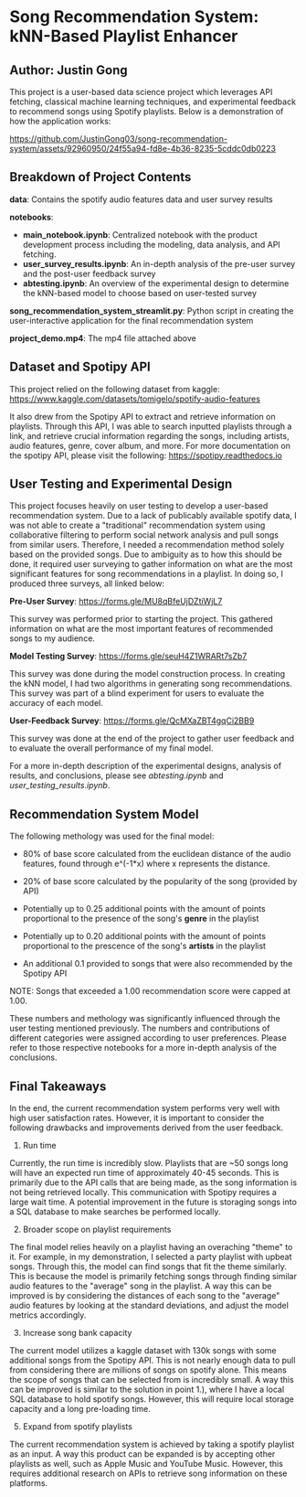 # Song Recommendation System: kNN-Based Playlist Enhancer 
## Author: Justin Gong

This project is a user-based data science project which leverages API fetching, classical machine learning techniques, and experimental feedback to recommend songs using Spotify playlists. Below is a demonstration of how the application works: 

https://github.com/JustinGong03/song-recommendation-system/assets/92960950/24f55a94-fd8e-4b36-8235-5cddc0db0223

## Breakdown of Project Contents

**data**: Contains the spotify audio features data and user survey results 

**notebooks**:
- **main_notebook.ipynb**: Centralized notebook with the product development process including the modeling, data analysis, and API fetching.
- **user_survey_results.ipynb**: An in-depth analysis of the pre-user survey and the post-user feedback survey
- **abtesting.ipynb**: An overview of the experimental design to determine the kNN-based model to choose based on user-tested survey

**song_recommendation_system_streamlit.py**: Python script in creating the user-interactive application for the final recommendation system 

**project_demo.mp4**: The mp4 file attached above

## Dataset and Spotipy API

This project relied on the following dataset from kaggle: https://www.kaggle.com/datasets/tomigelo/spotify-audio-features 

It also drew from the Spotipy API to extract and retrieve information on playlists. Through this API, I was able to search inputted playlists through a link, and retrieve crucial information regarding the songs, including artists, audio features, genre, cover album, and more. For more documentation on the spotipy API, please visit the following: https://spotipy.readthedocs.io 

## User Testing and Experimental Design 

This project focuses heavily on user testing to develop a user-based recommendation system. Due to a lack of publicably available spotify data, I was not able to create a "traditional" recommendation system using collaborative filtering to perform social network analysis and pull songs from similar users. Therefore, I needed a recommendation method solely based on the provided songs. Due to ambiguity as to how this should be done, it required user surveying to gather information on what are the most significant features for song recommendations in a playlist. In doing so, I produced three surveys, all linked below: 

**Pre-User Survey**: https://forms.gle/MU8qBfeUjDZtiWjL7

This survey was performed prior to starting the project. This gathered information on what are the most important features of recommended songs to my audience. 

**Model Testing Survey**: https://forms.gle/seuH4Z1WRARt7sZb7

This survey was done during the model construction process. In creating the kNN model, I had two algorithms in generating song recommendations. This survey was part of a blind experiment for users to evaluate the accuracy of each model. 

**User-Feedback Survey**: https://forms.gle/QcMXaZBT4gqCi2BB9

This survey was done at the end of the project to gather user feedback and to evaluate the overall performance of my final model. 

For a more in-depth description of the experimental designs, analysis of results, and conclusions, please see *abtesting.ipynb* and *user_testing_results.ipynb*. 

## Recommendation System Model 

The following methology was used for the final model: 

- 80% of base score calculated from the euclidean distance of the audio features, found through e^(-1*x) where x represents the distance.
- 20% of base score calculated by the popularity of the song (provided by API)

- Potentially up to 0.25 additional points with the amount of points proportional to the presence of the song's **genre** in the playlist 
- Potentially up to 0.20 additional points with the amount of points proportional to the prescence of the song's **artists** in the playlist
- An additional 0.1 provided to songs that were also recommended by the Spotipy API

NOTE: Songs that exceeded a 1.00 recommendation score were capped at 1.00. 

These numbers and methology was significantly influenced through the user testing mentioned previously. The numbers and contributions of different categories were assigned according to user preferences. Please refer to those respective notebooks for a more in-depth analysis of the conclusions. 

## Final Takeaways 

In the end, the current recommendation system performs very well with high user satisfaction rates. However, it is important to consider the following drawbacks and improvements derived from the user feedback. 

1. Run time

Currently, the run time is incredibly slow. Playlists that are ~50 songs long will have an expected run time of approximately 40-45 seconds. This is primarily due to the API calls that are being made, as the song information is not being retrieved locally. This communication with Spotipy requires a large wait time. A potential improvement in the future is storaging songs into a SQL database to make searches be performed locally. 

2. Broader scope on playlist requirements

The final model relies heavily on a playlist having an overaching "theme" to it. For example, in my demonstration, I selected a party playlist with upbeat songs. Through this, the model can find songs that fit the theme similarly. This is because the model is primarily fetching songs through finding similar audio features to the "average" song in the playlist. A way this can be improved is by considering the distances of each song to the "average" audio features by looking at the standard deviations, and adjust the model metrics accordingly. 

3. Increase song bank capacity

The current model utilizes a kaggle dataset with 130k songs with some additional songs from the Spotipy API. This is not nearly enough data to pull from considering there are millions of songs on spotify alone. This means the scope of songs that can be selected from is incredibly small. A way this can be improved is similar to the solution in point 1.), where I have a local SQL database to hold spotify songs. However, this will require local storage capacity and a long pre-loading time. 

5. Expand from spotify playlists

The current recommendation system is achieved by taking a spotify playlist as an input. A way this product can be expanded is by accepting other playlists as well, such as Apple Music and YouTube Music. However, this requires additional research on APIs to retrieve song information on these platforms. 
